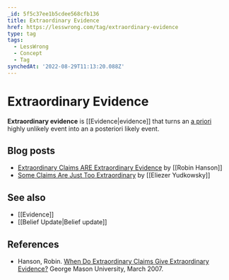 ```yaml
---
_id: 5f5c37ee1b5cdee568cfb136
title: Extraordinary Evidence
href: https://lesswrong.com/tag/extraordinary-evidence
type: tag
tags:
  - LessWrong
  - Concept
  - Tag
synchedAt: '2022-08-29T11:13:20.088Z'
---
```

# Extraordinary Evidence

**Extraordinary evidence** is [[Evidence|evidence]] that turns an [a priori](https://wiki.lesswrong.com/wiki/prior) highly unlikely event into an a posteriori likely event.

## Blog posts

- [Extraordinary Claims ARE Extraordinary Evidence](http://www.overcomingbias.com/2007/01/extraordinary_c.html) by [[Robin Hanson]]
- [Some Claims Are Just Too Extraordinary](http://lesswrong.com/lw/gu/some_claims_are_just_too_extraordinary/) by [[Eliezer Yudkowsky]]

## See also

- [[Evidence]]
- [[Belief Update|Belief update]]

## References

- Hanson, Robin. [When Do Extraordinary Claims Give Extraordinary Evidence?](http://mason.gmu.edu/~rhanson/extraord.pdf) George Mason University, March 2007.
